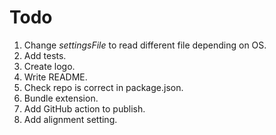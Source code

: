# Todo

1. Change *settingsFile* to read different file depending on OS.
1. Add tests.
1. Create logo.
1. Write README.
1. Check repo is correct in package.json.
1. Bundle extension.
1. Add GitHub action to publish.
1. Add alignment setting.
